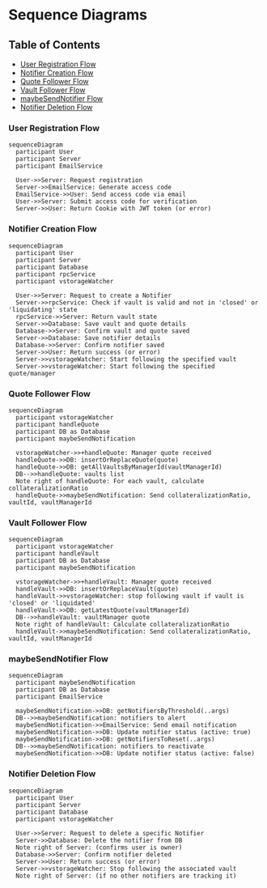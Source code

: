 # Sequence Diagrams

## Table of Contents

- [User Registration Flow](#user-registration-flow)
- [Notifier Creation Flow](#notifier-creation-flow)
- [Quote Follower Flow](#quote-follower-flow)
- [Vault Follower Flow](#vault-follower-flow)
- [maybeSendNotifier Flow](#maybesendnotifier-flow)
- [Notifier Deletion Flow](#notifier-deletion-flow)

### User Registration Flow

```mermaid
sequenceDiagram
  participant User
  participant Server
  participant EmailService

  User->>Server: Request registration
  Server->>EmailService: Generate access code
  EmailService->>User: Send access code via email
  User->>Server: Submit access code for verification
  Server->>User: Return Cookie with JWT token (or error)
```

### Notifier Creation Flow

```mermaid
sequenceDiagram
  participant User
  participant Server
  participant Database
  participant rpcService
  participant vstorageWatcher

  User->>Server: Request to create a Notifier
  Server->>rpcService: Check if vault is valid and not in 'closed' or 'liquidating' state
  rpcService->>Server: Return vault state
  Server->>Database: Save vault and quote details
  Database->>Server: Confirm vault and quote saved
  Server->>Database: Save notifier details
  Database->>Server: Confirm notifier saved
  Server->>User: Return success (or error)
  Server->>vstorageWatcher: Start following the specified vault
  Server->>vstorageWatcher: Start following the specified quote/manager
```

### Quote Follower Flow

```mermaid
sequenceDiagram
  participant vstorageWatcher
  participant handleQuote
  participant DB as Database
  participant maybeSendNotification

  vstorageWatcher->>+handleQuote: Manager quote received
  handleQuote->>DB: insertOrReplaceQuote(quote)
  handleQuote->>DB: getAllVaultsByManagerId(vaultManagerId)
  DB-->>handleQuote: vaults list
  Note right of handleQuote: For each vault, calculate collateralizationRatio
  handleQuote->>maybeSendNotification: Send collateralizationRatio, vaultId, vaultManagerId
```

### Vault Follower Flow

```mermaid
sequenceDiagram
  participant vstorageWatcher
  participant handleVault
  participant DB as Database
  participant maybeSendNotification

  vstorageWatcher->>+handleVault: Manager quote received
  handleVault->>DB: insertOrReplaceVault(quote)
  handleVault->>vstorageWatcher: stop following vault if vault is 'closed' or 'liquidated'
  handleVault->>DB: getLatestQuote(vaultManagerId)
  DB-->>handleVault: vaultManager quote
  Note right of handleVault: Calculate collateralizationRatio
  handleVault->>maybeSendNotification: Send collateralizationRatio, vaultId, vaultManagerId
```

### maybeSendNotifier Flow

```mermaid
sequenceDiagram
  participant maybeSendNotification
  participant DB as Database
  participant EmailService

  maybeSendNotification->>DB: getNotifiersByThreshold(..args)
  DB-->>maybeSendNotification: notifiers to alert
  maybeSendNotification->>EmailService: Send email notification
  maybeSendNotification->>DB: Update notifier status (active: true)
  maybeSendNotification->>DB: getNotifiersToReset(..args)
  DB-->>maybeSendNotification: notifiers to reactivate
  maybeSendNotification->>DB: Update notifier status (active: false)
```

### Notifier Deletion Flow

```mermaid
sequenceDiagram
  participant User
  participant Server
  participant Database
  participant vstorageWatcher

  User->>Server: Request to delete a specific Notifier
  Server->>Database: Delete the notifier from DB
  Note right of Server: (confirms user is owner)
  Database->>Server: Confirm notifier deleted
  Server->>User: Return success (or error)
  Server->>vstorageWatcher: Stop following the associated vault
  Note right of Server: (if no other notifiers are tracking it)
```
